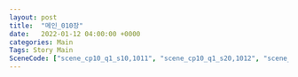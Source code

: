 ```yaml
---
layout: post
title:  "메인_010장"
date:   2022-01-12 04:00:00 +0000
categories: Main
Tags: Story Main
SceneCode: ["scene_cp10_q1_s10,1011", "scene_cp10_q1_s20,1012", "scene_cp10_q2_s10,1021", "scene_cp10_q2_s20,1022", "scene_cp10_q3_s10,1031", "scene_cp10_q3_s20,1032", "scene_cp10_q4_s10,1041", "scene_cp10_q4_s20,1042", "scene_cp10_q4_s30,1043"]
---
```

